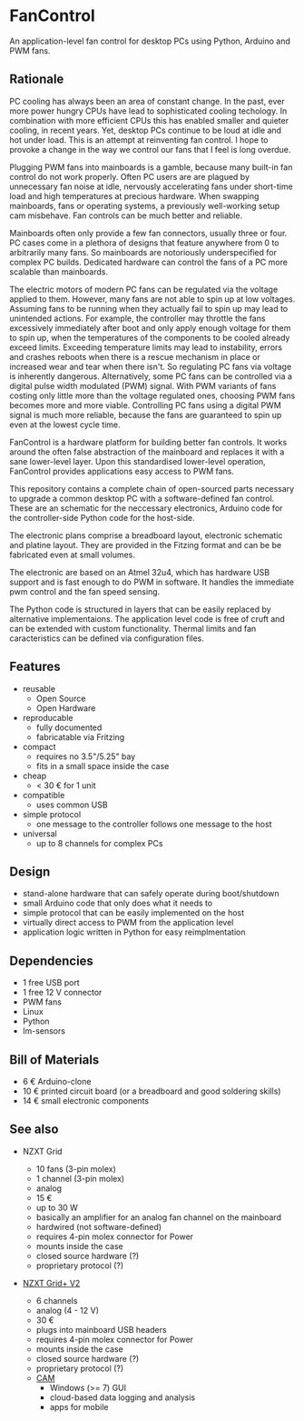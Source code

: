 # FanControl

An application-level fan control for desktop PCs using Python, Arduino and PWM fans.

## Rationale

PC cooling has always been an area of constant change.
In the past,
    ever more power hungry CPUs have lead to
    sophisticated cooling techology.
In combination with more efficient CPUs
    this has enabled smaller and quieter cooling,
    in recent years.
Yet,
    desktop PCs continue to be
    loud at idle and hot under load.
This is an attempt
    at reinventing fan control.
I hope to provoke
    a change in the way we control our fans
    that I feel is long overdue.

Plugging PWM fans into mainboards is a gamble,
    because many built-in fan control do not work properly.
Often PC users are are plagued by
    unnecessary fan noise at idle,
    nervously accelerating fans under short-time load and
    high temperatures at precious hardware.
When swapping
    mainboards, fans or operating systems,
    a previously well-working setup cam misbehave.
Fan controls can be much better and reliable.

Mainboards often only provide a few fan connectors,
    usually three or four.
PC cases come in a plethora of designs
    that feature anywhere from 0 to arbitrarily many fans.
So mainboards
    are notoriously underspecified
    for complex PC builds.
Dedicated hardware
    can control
    the fans
        of a PC
    more scalable
    than mainboards.

The electric motors
    of modern PC fans
    can be regulated via the voltage applied to them.
However,
    many fans
    are not able to
    spin up
    at low voltages.
Assuming fans to be running when they actually fail to spin up
    may lead to unintended actions.
For example,
        the controller may throttle the fans excessively immediately after boot
    and
        only
        apply enough voltage
            for them to spin up,
        when
        the temperatures
            of the components to be cooled
        already exceed limits.
Exceeding temperature limits may lead to
    instability, errors and crashes
    reboots
        when there is a rescue mechanism in place
    or
    increased wear and tear
        when there isn't.
So regulating PC fans
    via voltage is inherently dangerous.
Alternatively,
    some PC fans can be controlled via a digital pulse width modulated (PWM) signal.
With PWM variants of fans costing only little more than the voltage regulated ones,
    choosing PWM fans becomes more and more viable.
Controlling PC fans
    using a digital PWM signal
    is much more reliable,
    because the fans are guaranteed to spin up even at the lowest cycle time.

FanControl is a hardware platform
    for building better fan controls.
It works around
    the often false abstraction
        of the mainboard
    and replaces it with a sane lower-level layer.
Upon this standardised lower-level operation,
    FanControl provides applications easy access to PWM fans.

This repository contains
    a complete chain of open-sourced parts
    necessary to upgrade
        a common desktop PC
        with a software-defined fan control.
These are
    an schematic
        for the neccessary electronics,
    Arduino code
        for the controller-side
    Python code
        for the host-side.

The electronic plans
    comprise
        a breadboard layout,
        electronic schematic and
        platine layout.
They are provided
        in the Fitzing format
    and
        can be be fabricated even at small volumes.

The electronic are based on an
    Atmel 32u4, which
        has hardware USB support
        and
        is fast enough to do PWM in software.
It handles
    the immediate pwm control
        and
    the fan speed sensing.

The Python code
    is structured in layers
        that can be easily replaced by alternative implementaions.
The application level code
    is free of cruft
        and
    can be extended with custom functionality.
Thermal limits and fan caracteristics
    can be defined
    via configuration files.

## Features

-   reusable
    -   Open Source
    -   Open Hardware
-   reproducable
    -   fully documented
    -   fabricatable via Fritzing
-   compact
    -   requires no 3.5"/5.25" bay
    -   fits in a small space inside the case
-   cheap
    -   < 30 € for 1 unit
-   compatible
    -   uses common USB
-   simple protocol
    -   one message to the controller follows one message to the host
-   universal
    -   up to 8 channels for complex PCs

## Design

-   stand-alone hardware that can safely operate during boot/shutdown
-   small Arduino code that only does what it needs to
-   simple protocol that can be easily implemented on the host
-   virtually direct access to PWM from the application level
-   application logic written in Python for easy reimplmentation

## Dependencies

-   1 free USB port
-   1 free 12 V connector
-   PWM fans
-   Linux
-   Python
-   lm-sensors

## Bill of Materials

-    6 € Arduino-clone
-   10 € printed circuit board (or a breadboard and good soldering skills)
-   14 € small electronic components

## See also

-   NZXT Grid
    -   10 fans (3-pin molex)
    -   1 channel (3-pin molex)
    -   analog
    -   15 €
    -   up to 30 W
    -   basically an amplifier for an analog fan channel on the mainboard
    -   hardwired (not software-defined)
    -   requires 4-pin molex connector for Power
    -   mounts inside the case
    -   closed source hardware (?)
    -   proprietary protocol (?)

-   [NZXT Grid+ V2](https://www.nzxt.com/product/detail/157-GRID-V2-digital-fan-controller.html)
    -   6 channels
    -   analog (4 - 12 V)
    -   30 €
    -   plugs into mainboard USB headers
    -   requires 4-pin molex connector for Power
    -   mounts inside the case
    -   closed source hardware (?)
    -   proprietary protocol (?)
    -   [CAM](https://cam.nzxt.com/)
        -   Windows (>= 7) GUI
        -   cloud-based data logging and analysis
        -   apps for mobile
